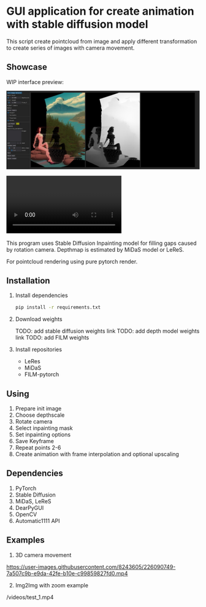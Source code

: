 # GUI application for create animation with stable diffusion model

This script create pointcloud from image and apply different transformation to create series of images with camera movement.

## Showcase

WIP interface preview:

![WIP interface preview!](images/interface_preview_01.jpg "Interface and loaded image")

![WIP video pipeline](videos/StablePointsShowcaseOpt1.mp4 "Pipeline for clip creation")

This program uses Stable Diffusion Inpainting model for filling gaps caused by rotation camera. Depthmap is estimated by MiDaS model or LeReS.

For pointcloud rendering using pure pytorch render.

## Installation

1. Install dependencies

    ```bash
    pip install -r requirements.txt
    ```

2. Download weights

    TODO: add stable diffusion weights link
    TODO: add depth model weights link
    TODO: add FILM weights

3. Install repositories

    - LeRes
    - MiDaS
    - FILM-pytorch

## Using

1. Prepare init image
2. Choose depthscale
3. Rotate camera
4. Select inpainting mask
5. Set inpainting options
6. Save Keyframe
7. Repeat points 2-6
8. Create animation with frame interpolation and optional upscaling

## Dependencies

1. PyTorch
2. Stable Diffusion
3. MiDaS, LeReS
4. DearPyGUI
5. OpenCV
6. Automatic1111 API

## Examples

1. 3D camera movement

https://user-images.githubusercontent.com/8243605/226090749-7a507c9b-e9da-42fe-b10e-c99859827fd0.mp4


2. Img2Img with zoom example

/videos/test_1.mp4
